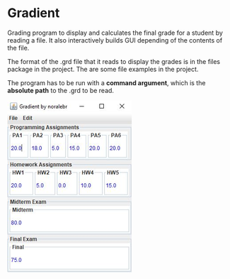 # Gradient
Grading program to display and calculates the final grade for a student by reading a file. It also interactively builds GUI depending of the contents of the file.

The format of the .grd file that it reads to display the grades is in the files package in the project.
The are some file examples in the project.

The program has to be run with a **command argument**, which is the **absolute path** to the .grd to be read.

![](GradientV4/src/files/design.JPG)
